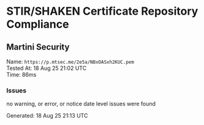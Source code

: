# STIR/SHAKEN Certificate Repository Compliance

## Martini Security

Name: `https://p.mtsec.me/2e5a/NBxOASxh2KUC.pem`\
Tested At: 18 Aug 25 21:02 UTC\
Time: 86ms

### Issues

no warning, or error, or notice date level issues were found

Generated: 18 Aug 25 21:13 UTC